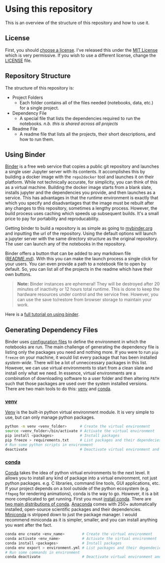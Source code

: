 # Using this repository

This is an overview of the structure of this repository and how to use it.

## License
First, you should [choose a license](https://choosealicense.com/).
I've released this under the [MIT License](https://choosealicense.com/licenses/mit/) which is very permissive.
If you wish to use a different license, change the [LICENSE](LICENSE) file.

## Repository Structure
The structure of this repository is:

- Project Folders
  - Each folder contains all of the files needed (notebooks, data, etc.) for a single project.
- Dependency File
  - A special file that lists the dependencies required to run the notebooks. *n.b. this is shared across all projects*
- Readme File
  - A readme file that lists all the projects, their short descriptions, and how to run them.

## Using Binder
[Binder](https://mybinder.org/) is a free web service that copies a public git repository and launches a single user Jupyter server with its contents.
It accomplishes this by building a docker image with the `repo2docker` tool and launches it on their platform.
While not technically accurate, for simplicity, you can think of this as a virtual machine.
Building the docker image starts from a blank slate, installs jupyter and the dependencies you provide, and then launches as a service.
This has advantages in that the runtime environment is exactly that which you specify and disadvantages that the image must be rebuilt after any changes to this repository, sometimes a lengthy process. 
However, the build process uses caching which speeds up subsequent builds. It's a small price to pay for portability and reproducability. 

Getting binder to build a repository is as simple as going to [mybinder.org](https://mybinder.org/) and inputting the url of the repository. 
Using the default options will launch a jupyter server with the same directory structure as the original repository. 
The user can launch any of the notebooks in the repository. 

Binder offers a button that can be added to any markdown file ([README.md](README.md)). 
With this you can make the launch process a single click for your users.
You can even provide a path to a notebook file to open by default.
So, you can list all of the projects in the readme which have their own buttons.

> **Note:** Binder instances are ephemeral! They will be destroyed after 20 minutes of inactivity or 12 hours total runtime. 
> This is done to keep the hardware resources under control and the service free. 
> However, you can use the save to/restore from browser storage to maintain your work.

Here is a [full tutorial on using binder](https://github.com/alan-turing-institute/the-turing-way/blob/master/workshops/boost-research-reproducibility-binder/workshop-presentations/zero-to-binder-python.md).

## Generating Dependency Files
Binder uses [configuration files](https://mybinder.readthedocs.io/en/latest/using/config_files.html) to define the environment in which the notebooks are run.
The main challenge of generating the dependency file is listing only the packages you need and nothing more. 
If you were to run `pip freeze` on your machine, it would list every package that has been installed *system-wide*.
There will be a lot of unneccessary packages in this list.
However, we can use virtual environments to start from a clean slate and install only what we need.
In essence, virtual environments are a combination of downloading software to a user folder and then altering `PATH` such that those packages are used over the system installed versions.
There are two main tools to do this: [venv](https://docs.python.org/3/library/venv.html) and [conda](https://docs.conda.io/en/latest/).

### [venv](https://docs.python.org/3/library/venv.html)
[Venv](https://docs.python.org/3/library/venv.html) is the built-in python virtual environment module. 
It is very simple to use, but can only manage python packages.

```bash
python -m venv <venv_folder>      # Create the virtual environment
source <venv_folder>/bin/activate # Activate the virtual environment
pip install <packages>            # Install packages
pip freeze > requirements.txt     # List packages and their dependecies in requirements.txt
# Run some python scripts in environment
deactivate                        # Deactivate virtual environment and return to normal shell
```

### [conda](https://docs.conda.io/en/latest/)
[Conda](https://docs.conda.io/en/latest/) takes the idea of python virtual environments to the next level.
It allows you to install any kind of package into a virtual environment, not just python packages. 
e.g. C libraries, command line tools, GUI applications, etc.
If your project depends on a tool outside of the python ecosystem (e.g. `ffmpeg` for rendering animations), conda is the way to go.
However, it is a bit more complicated to get running.
First you must [install conda](https://docs.conda.io/projects/conda/en/latest/user-guide/install/index.html). 
There are [two main distributions of conda](https://docs.conda.io/projects/conda/en/latest/user-guide/install/download.html#anaconda-or-miniconda).
[Anaconda](https://docs.conda.io/projects/conda/en/latest/glossary.html#anaconda-glossary) comes with 250+ automatically installed, open-source scientific packages and their dependencies.
[Miniconda](https://docs.conda.io/en/latest/miniconda.html) is stripped down to just the package manager.
I would recommend miniconda as it is simpler, smaller, and you can install anything you want after the fact.

```bash
conda env create <env_name>        # Create the virtual environment
conda activate <env_name>          # Activate the virtual environment
conda install <packages>           # Install packages
conda env export > environment.yml # List packages and their dependecies in environment.yml
# Run some commands in environment
conda deactivate                   # Deactivate virtual environment and return to normal shell
```